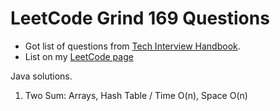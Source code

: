 # LeetCode Grind 169 Questions

- Got list of questions from  [Tech Interview Handbook](https://www.techinterviewhandbook.org/grind75/?weeks=28&hours=6).
- List on my [LeetCode page](leetcode.com/problem-list/ajrqvu2i)

Java solutions.

1. Two Sum: Arrays, Hash Table / Time O(n), Space O(n)


